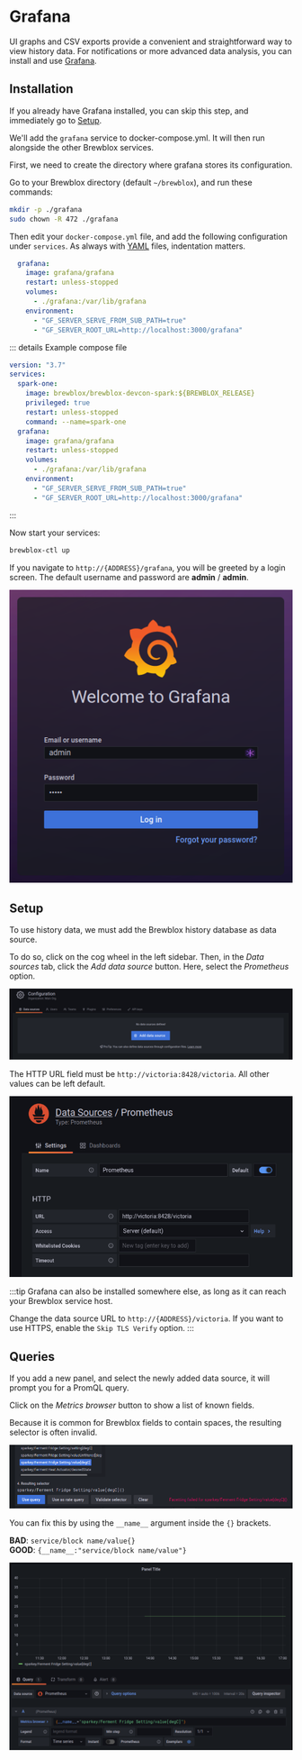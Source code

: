 # Grafana

UI graphs and CSV exports provide a convenient and straightforward way to view history data.
For notifications or more advanced data analysis,
you can install and use [Grafana](https://grafana.com/).

## Installation

If you already have Grafana installed, you can skip this step, and immediately go to [Setup](#setup).

We'll add the `grafana` service to docker-compose.yml.
It will then run alongside the other Brewblox services.

First, we need to create the directory where grafana stores its configuration.

Go to your Brewblox directory (default `~/brewblox`), and run these commands:

```sh
mkdir -p ./grafana
sudo chown -R 472 ./grafana
```

Then edit your `docker-compose.yml` file, and add the following configuration under `services`.
As always with [YAML](https://learnxinyminutes.com/docs/yaml/) files, indentation matters.

```yaml
  grafana:
    image: grafana/grafana
    restart: unless-stopped
    volumes:
      - ./grafana:/var/lib/grafana
    environment:
      - "GF_SERVER_SERVE_FROM_SUB_PATH=true"
      - "GF_SERVER_ROOT_URL=http://localhost:3000/grafana"
```

::: details Example compose file
```yaml
version: "3.7"
services:
  spark-one:
    image: brewblox/brewblox-devcon-spark:${BREWBLOX_RELEASE}
    privileged: true
    restart: unless-stopped
    command: --name=spark-one
  grafana:
    image: grafana/grafana
    restart: unless-stopped
    volumes:
      - ./grafana:/var/lib/grafana
    environment:
      - "GF_SERVER_SERVE_FROM_SUB_PATH=true"
      - "GF_SERVER_ROOT_URL=http://localhost:3000/grafana"
```
:::

Now start your services:

```sh
brewblox-ctl up
```

If you navigate to `http://{ADDRESS}/grafana`, you will be greeted by a login screen.
The default username and password are **admin** / **admin**.

![Grafana login](../../images/grafana-login.png)

## Setup

To use history data, we must add the Brewblox history database as data source.

To do so, click on the cog wheel in the left sidebar.
Then, in the *Data sources* tab, click the *Add data source* button.
Here, select the *Prometheus* option.

![Add datasource](../../images/grafana-add-source.png)

The HTTP URL field must be `http://victoria:8428/victoria`.
All other values can be left default.

![Setup datasource](../../images/grafana-datasource.png)

:::tip
Grafana can also be installed somewhere else, as long as it can reach your Brewblox service host.

Change the data source URL to `http://{ADDRESS}/victoria`.
If you want to use HTTPS, enable the `Skip TLS Verify` option.
:::

## Queries

If you add a new panel, and select the newly added data source,
it will prompt you for a PromQL query.

Click on the *Metrics browser* button to show a list of known fields.

Because it is common for Brewblox fields to contain spaces,
the resulting selector is often invalid.

![Invalid selector](../../images/grafana-invalid-selector.png)

You can fix this by using the `__name__` argument inside the `{}` brackets.

**BAD**: `service/block name/value{}`<br>
**GOOD**: `{__name__:"service/block name/value"}`

![Valid selector](../../images/grafana-valid-selector.png)
